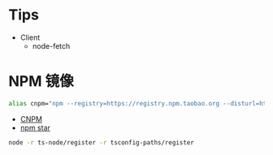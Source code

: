 # Tips
* Client
  * node-fetch

# NPM 镜像

```bash
alias cnpm="npm --registry=https://registry.npm.taobao.org --disturl=https://npm.taobao.org/dist"
```

* [CNPM](https://npm.taobao.org/)
* [npm star](https://www.npmjs.com/browse/star)

```bash
node -r ts-node/register -r tsconfig-paths/register
```
